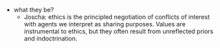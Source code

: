   * what they be?
    * Joscha: ethics is the principled negotiation of conflicts of interest with agents we interpret as sharing purposes. Values are instrumental to ethics, but they often result from unreflected priors and indoctrination.